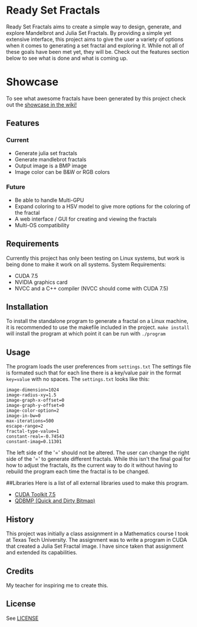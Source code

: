 # Ready Set Fractals

Ready Set Fractals aims to create a simple way to design, generate, and explore Mandelbrot and Julia Set Fractals. By providing a simple yet extensive interface, this project aims to give the user a variety of options when it comes to generating a set fractal and exploring it. While not all of these goals have been met yet, they will be. Check out the features section below to see what is done and what is coming up.

# Showcase

To see what awesome fractals have been generated by this project check out the [showcase in the wiki!](https://github.com/asclines/ReadySetFractals/wiki/Showcase)

## Features

### Current
- Generate julia set fractals
- Generate mandlebrot fractals 
- Output image is a BMP image
- Image color can be B&W or RGB colors

### Future
- Be able to handle Multi-GPU
- Expand coloring to a HSV model to give more options for the coloring of the fractal
- A web interface / GUI for creating and viewing the fractals
- Multi-OS compatibility



## Requirements
Currently this project has only been testing on Linux systems, but work is being done to make it work on all systems. 
System Requirements:

 - CUDA 7.5
 - NVIDIA graphics card
 - NVCC and a C++ compiler (NVCC should come with CUDA 7.5)


## Installation

To install the standalone program to generate a fractal on a Linux machine, it is recommended to use the makefile included in the project. 
`make install` will install the program at which point it can be run with `./program`

## Usage
The program loads the user preferences from `settings.txt`
The settings file is formated such that for each line there is a key/value pair in the format `key=value` with no spaces. The `settings.txt` looks like this:
```
image-dimension=1024
image-radius-xy=1.5
image-graph-x-offset=0
image-graph-y-offset=0
image-color-option=2
image-in-bw=0
max-iterations=500
escape-range=2
fractal-type-value=1
constant-real=-0.74543
constant-imag=0.11301
```
The left side of the '=' should not be altered. The user can change the right side of the '=' to generate different fractals. While this isn't the final goal for how to adjust the fractals, its the current way to do it without having to rebuild the program each time the fractal is to be changed.

##Libraries 
Here is a list of all external libraries used to make this program.

 - [CUDA Toolkit 7.5](https://developer.nvidia.com/cuda-toolkit)
 - [QDBMP (Quick and Dirty Bitmap)](http://qdbmp.sourceforge.net/)
 
## History

This project was initially a class assignment in a Mathematics course I took at Texas Tech University. The assignment was to write a program in CUDA that created a Julia Set Fractal image. I have since taken that assignment and extended its capabilities.

## Credits

My teacher for inspiring me to create this.

## License

See [LICENSE](https://github.com/asclines/ReadySetFractals/blob/master/LICENSE "MIT License")
